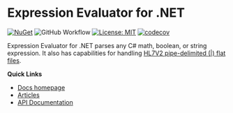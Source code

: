 # Expression Evaluator for .NET

[![NuGet](https://img.shields.io/nuget/v/ExpressionEvaluatorForDotNet.svg)](https://www.nuget.org/packages/ExpressionEvaluatorForDotNet/) ![GitHub Workflow](https://github.com/joemoceri/expression-evaluator-dotnet/actions/workflows/dotnet.yml/badge.svg) [![License: MIT](https://img.shields.io/badge/License-MIT-yellow.svg)](https://opensource.org/licenses/MIT) [![codecov](https://codecov.io/gh/joemoceri/expression-evaluator-dotnet/branch/main/graph/badge.svg)](https://codecov.io/gh/joemoceri/expression-evaluator-dotnet)

Expression Evaluator for .NET parses any C# math, boolean, or string expression. It also has capabilities for handling [HL7V2 pipe-delimited (|) flat files](https://en.wikipedia.org/wiki/Health_Level_Seven_International).

**Quick Links**
- [Docs homepage](https://joemoceri.github.io/expression-evaluator-dotnet/)
- [Articles](https://joemoceri.github.io/expression-evaluator-dotnet/articles/ExpressionEvaluatorforDotNet.html)
- [API Documentation](https://joemoceri.github.io/expression-evaluator-dotnet/api/index.html)
